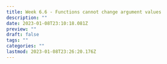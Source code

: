 ```yaml
---
title: Week 6.6 - Functions cannot change argument values
description: ""
date: 2023-01-08T23:10:18.081Z
preview: ""
draft: false
tags: ""
categories: ""
lastmod: 2023-01-08T23:26:20.176Z
---
```

